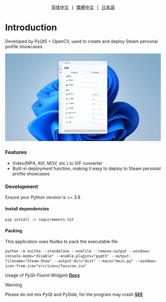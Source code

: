 <pre align="center">
<a href="docs/zh_CN.md">简体中文</a> | <a href="docs/zh_TW.md">繁體中文</a> | <a href="docs/ja_JP.md">日本語</a>
</pre>

# Introduction

Developed by PyQt5 + OpenCV, used to create and deploy Steam personal profile showcases

<img src="docs/screenshot.png" alt="screenshot">

### Features

-   Video(MP4, AVI, MOV, etc.) to GIF converter
-   Built-in deployment function, making it easy to deploy to Steam personal profile showcases

### Development

Ensure your Python version is >= 3.8

#### Install dependencies

```
pip install -r requirements.txt
```

#### Packing

This application uses Nuitka to pack the executable file

```
python -m nuitka --standalone --onefile --remove-output --windows-console-mode="disable" --enable-plugins="pyqt5" --output-filename="Steam-Show" --output-dir="dist" --main="main.py" --windows-icon-from-ico="src/icons/favicon.ico"
```

Usage of _PyQt-Fluent-Widgets_ **[Docs](https://qfluentwidgets.com/pages/about)**

> [!WARNING]
> Please do not mix PyQt and PySide, for the program may crash **[SEE](https://qfluentwidgets.com/pages/install)**
